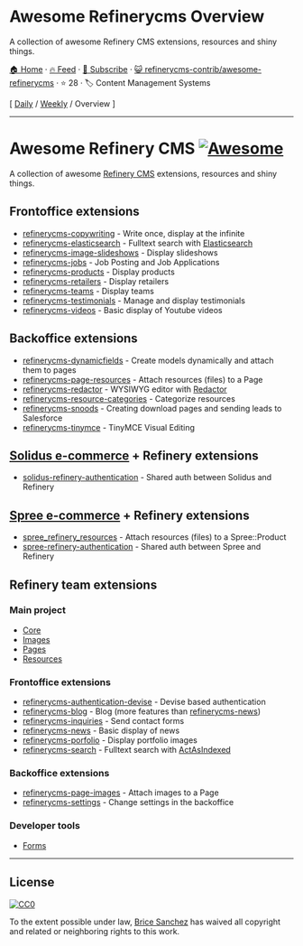 # Awesome Refinerycms Overview

A collection of awesome Refinery CMS extensions, resources and shiny things.

[🏠 Home](/README.md) · [🔥 Feed](https://test.trackawesomelist.com/refinerycms-contrib/awesome-refinerycms/feed.xml) · [📮 Subscribe](https://trackawesomelist.us17.list-manage.com/subscribe?u=d2f0117aa829c83a63ec63c2f&id=36a103854c) · [😺 refinerycms-contrib/awesome-refinerycms](https://github.com/refinerycms-contrib/awesome-refinerycms/blob/master/README.md) · ⭐ 28 · 🏷️ Content Management Systems

[ [Daily](/content/refinerycms-contrib/awesome-refinerycms/README.md) / [Weekly](/content/refinerycms-contrib/awesome-refinerycms/week/README.md) / Overview ]

---

# Awesome Refinery CMS [![Awesome](https://cdn.rawgit.com/sindresorhus/awesome/d7305f38d29fed78fa85652e3a63e154dd8e8829/media/badge.svg)](https://github.com/sindresorhus/awesome)

A collection of awesome [Refinery CMS](http://www.refinerycms.com/) extensions, resources and shiny things.

## Frontoffice extensions

*   [refinerycms-copywriting](https://github.com/unixcharles/refinerycms-copywriting) - Write once, display at the infinite
*   [refinerycms-elasticsearch](https://github.com/refinerycms-contrib/refinerycms-elasticsearch) - Fulltext search with [Elasticsearch](https://github.com/elastic/elasticsearch-ruby)
*   [refinerycms-image-slideshows](https://github.com/bisscomm/refinerycms-image-slideshows) - Display slideshows
*   [refinerycms-jobs](https://github.com/bisscomm/refinerycms-jobs) - Job Posting and Job Applications
*   [refinerycms-products](https://github.com/bisscomm/refinerycms-products) - Display products
*   [refinerycms-retailers](https://github.com/bisscomm/refinerycms-retailers) - Display retailers
*   [refinerycms-teams](https://github.com/bisscomm/refinerycms-teams) - Display teams
*   [refinerycms-testimonials](https://github.com/anitagraham/refinerycms-testimonials) - Manage and display testimonials
*   [refinerycms-videos](https://github.com/bisscomm/refinerycms-videos) - Basic display of Youtube videos

## Backoffice extensions

*   [refinerycms-dynamicfields](https://github.com/jfalameda/refinerycms-dynamicfields) - Create models dynamically and attach them to pages
*   [refinerycms-page-resources](https://github.com/anitagraham/refinerycms-page-resources) - Attach resources (files) to a Page
*   [refinerycms-redactor](https://github.com/rabid/refinerycms-redactor) - WYSIWYG editor with [Redactor](https://imperavi.com/redactor/)
*   [refinerycms-resource-categories](https://github.com/bisscomm/refinerycms-resource-categories) - Categorize resources
*   [refinerycms-snoods](https://github.com/cleverlemming/refinerycms-snoods) - Creating download pages and sending leads to Salesforce
*   [refinerycms-tinymce](https://github.com/ghoppe/refinerycms-tinymce) - TinyMCE Visual Editing

## [Solidus e-commerce](https://github.com/solidusio/solidus) + Refinery extensions

*   [solidus-refinery-authentication](https://github.com/refinerycms-contrib/solidus-refinery-authentication) - Shared auth between Solidus and Refinery

## [Spree e-commerce](https://github.com/spree/spree) + Refinery extensions

*   [spree\_refinery\_resources](https://github.com/bisscomm/spree_refinery_resources) - Attach resources (files) to a Spree::Product
*   [spree-refinery-authentication](https://github.com/refinerycms-contrib/spree-refinery-authentication) - Shared auth between Spree and Refinery

## Refinery team extensions

### Main project

*   [Core](https://github.com/refinery/refinerycms/tree/master/core)
*   [Images](https://github.com/refinery/refinerycms/tree/master/images)
*   [Pages](https://github.com/refinery/refinerycms/tree/master/pages)
*   [Resources](https://github.com/refinery/refinerycms/tree/master/resources)

### Frontoffice extensions

*   [refinerycms-authentication-devise](https://github.com/refinery/refinerycms-authentication-devise) - Devise based authentication
*   [refinerycms-blog](https://github.com/refinery/refinerycms-blog) - Blog (more features than [refinerycms-news](https://github.com/refinery/refinerycms-news))
*   [refinerycms-inquiries](https://github.com/refinery/refinerycms-inquiries) - Send contact forms
*   [refinerycms-news](https://github.com/refinery/refinerycms-news) - Basic display of news
*   [refinerycms-porfolio](https://github.com/refinery/refinerycms-portfolio) - Display portfolio images
*   [refinerycms-search](https://github.com/refinery/refinerycms-search) - Fulltext search with [ActAsIndexed](https://github.com/dougal/acts_as_indexed)

### Backoffice extensions

*   [refinerycms-page-images](https://github.com/refinery/refinerycms-page-images) - Attach images to a Page
*   [refinerycms-settings](https://github.com/refinery/refinerycms-settings) - Change settings in the backoffice

### Developer tools

*   [Forms](https://github.com/refinery/refinerycms-forms)

***

## License

[![CC0](https://i.creativecommons.org/p/zero/1.0/88x31.png)](https://creativecommons.org/publicdomain/zero/1.0/)

To the extent possible under law, [Brice Sanchez](http://brice-sanchez.com) has waived all copyright and related or neighboring rights to this work.

